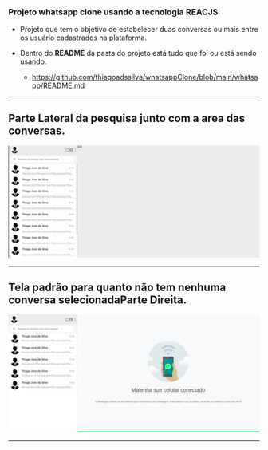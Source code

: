 ### Projeto whatsapp clone usando a tecnologia <b>REACJS</b>
- Projeto que tem o objetivo de estabelecer duas conversas ou mais entre os usuário cadastrados na plataforma.

- Dentro do <b>README</b> da pasta do projeto está tudo que foi ou está sendo usando.
   * https://github.com/thiagoadssilva/whatsappClone/blob/main/whatsapp/README.md

<hr/>

## <b>Parte Lateral</b> da pesquisa junto com a area das conversas.

![Tela Principal](images/parteLateral.png)
<hr>

## Tela padrão para quanto não tem nenhuma conversa selecionada<b>Parte Direita</b>.

![Tela Principal](images/telaSemMensagem.png)
<hr>

